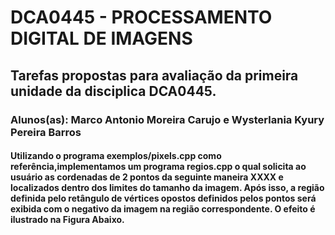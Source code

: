 # DCA0445 - PROCESSAMENTO DIGITAL DE IMAGENS
## Tarefas propostas para avaliação da primeira unidade da disciplica DCA0445.
### Alunos(as): Marco Antonio Moreira Carujo e Wysterlania Kyury Pereira Barros



#### Utilizando o programa exemplos/pixels.cpp como referência,implementamos um programa regios.cpp o qual solicita ao usuário as cordenadas de 2 pontos da seguinte maneira XXXX  e localizados dentro dos limites do tamanho da imagem. Após isso, a região definida pelo retângulo de vértices opostos definidos pelos pontos será exibida com o negativo da imagem na região correspondente. O efeito é ilustrado na Figura Abaixo.


